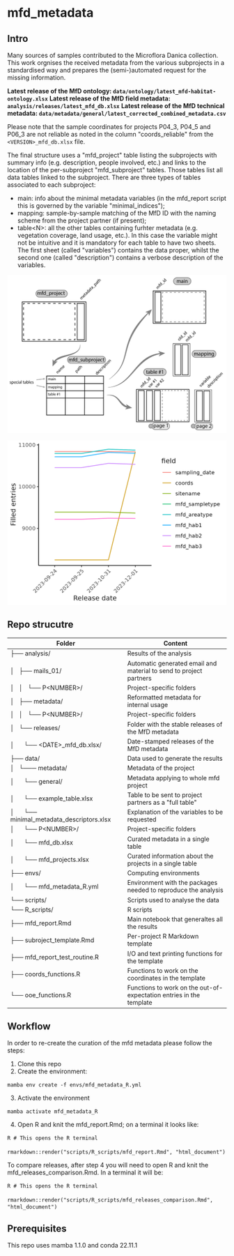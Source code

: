 # mfd_metadata

## Intro
Many sources of samples contributed to the Microflora Danica collection. This work orgnises the received metadata from the various subprojects in a standardised way and prepares the (semi-)automated request for the missing information.

**Latest release of the MfD ontology: `data/ontology/latest_mfd-habitat-ontology.xlsx`**
**Latest release of the MfD field metadata: `analysis/releases/latest_mfd_db.xlsx`**
**Latest release of the MfD technical metadata: `data/metadata/general/latest_corrected_combined_metadata.csv`**

Please note that the sample coordinates for projects P04_3, P04_5 and P06_3 are not reliable as noted in the column "coords_reliable" from the `<VERSION>_mfd_db.xlsx` file.

The final structure uses a "mfd_project" table listing the subprojects with summary info (e.g. description, people involved, etc.) and links to the location of the per-subproject "mfd_subproject" tables. Those tables list all data tables linked to the subproject. There are three types of tables associated to each subproject:
- main: info about the minimal metadata variables (in the mfd_report script this is governed by the variable "minimal_indices");
- mapping: sample-by-sample matching of the MfD ID with the naming scheme from the project partner (if present);
- table\<N\>: all the other tables containing furhter metadata (e.g. vegetation coverage, land usage, etc.). In this case the variable might not be intuitive and it is mandatory for each table to have two sheets. The first sheet (called "variables") contains the data proper, whilst the second one (called "description") contains a verbose description of the variables.

![alt_text](/data/images/mfd_files_organization.png)

![alt_text](/analysis/releases/entires_time.png)


## Repo strucutre

| Folder | Content |
| --- | --- |
| ├── analysis/                                        | Results of the analysis |
| │   ├── mails_01/                                    | Automatic generated email and material to send to project partners |
| │   │   └── P\<NUMBER\>/                             | Project-specific folders |
| │   ├── metadata/                                    | Reformatted metadata for internal usage |
| │   │   └── P\<NUMBER\>/                             | Project-specific folders |
| │   └── releases/                                    | Folder with the stable releases of the MfD metadata|
| │       └── \<DATE\>_mfd_db.xlsx/                    | Date-stamped releases of the MfD metadata |
| ├── data/                                            | Data used to generate the results |
| │   └─── metadata/                                   | Metadata of the project |
| │       └── general/                                 | Metadata applying to whole mfd project |
| │           └── example_table.xlsx                   | Table to be sent to project partners as a "full table" |
| │           └── minimal_metadata_descriptors.xlsx    | Explanation of the variables to be requested |
| │       └── P\<NUMBER\>/                             | Project-specific folders |
| │       └── mfd_db.xlsx                              | Curated metadata in a single table |
| │       └── mfd_projects.xlsx                        | Curated information about the projects in a single table |
| ├── envs/                                            | Computing environments |
| │       └── mfd_metadata_R.yml                       | Environment with the packages needed to reproduce the analysis |
| └── scripts/                                         | Scripts used to analyse the data |
|         └── R_scripts/                               | R scripts |
|             ├── mfd_report.Rmd                       | Main notebook that generaltes all the results |
|             ├── subroject_template.Rmd               | Per-project R Markdown template |
|             ├── mfd_report_test_routine.R            | I/O and text printing functions for the template |
|             ├── coords_functions.R                   | Functions to work on the coordinates in the template |
|             └── ooe_functions.R                      | Functions to work on the out-of-expectation entries in the template |

## Workflow

In order to re-create the curation of the mfd metadata please follow the steps:

1. Clone this repo
2. Create the environment:
```
mamba env create -f envs/mfd_metadata_R.yml
```
3. Activate the environment
```
mamba activate mfd_metadata_R
```
4. Open R and knit the mfd_report.Rmd; on a terminal it looks like:
```
R # This opens the R terminal

rmarkdown::render("scripts/R_scripts/mfd_report.Rmd", "html_document")
``` 

To compare releases, after step 4 you will need to open R and knit the mfd_releases_comparison.Rmd. In a terminal it will be:
```
R # This opens the R terminal

rmarkdown::render("scripts/R_scripts/mfd_releases_comparison.Rmd", "html_document")
```

## Prerequisites

This repo uses mamba 1.1.0 and conda 22.11.1


